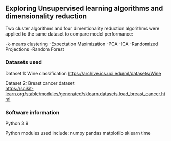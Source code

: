 ## Exploring Unsupervised learning algorithms and dimensionality reduction

Two cluster algorithms and four dimentionality reduction algorithms were applied to the same dataset to compare model performance:

-k-means clustering
-Expectation Maximization
-PCA
-ICA
-Randomized Projections
-Random Forest


### Datasets used
Dataset 1: Wine classification
https://archive.ics.uci.edu/ml/datasets/Wine

Dataset 2: Breast cancer dataset 	
https://scikit-learn.org/stable/modules/generated/sklearn.datasets.load_breast_cancer.html

### Software information
Python 3.9

Python modules used include:
numpy
pandas
matplotlib
sklearn
time